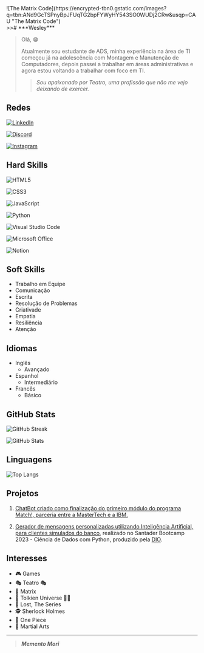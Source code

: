 <div align="left">
 ![The Matrix Code](https://encrypted-tbn0.gstatic.com/images?q=tbn:ANd9GcTSPnyBpJFUqTG2bpFYWyHY543SO0WUDj2CRw&usqp=CAU "The Matrix Code")
</div>
>># ***Wesley***

 
> Olá,  😁
>
>Atualmente sou estudante de ADS, minha experiência na área de TI começou já na adolescência com Montagem e Manutenção de Computadores, depois passei a trabalhar em áreas administrativas e agora estou voltando a trabalhar com foco em TI.
>
>>_Sou apaixonado por Teatro, uma profissão que não me vejo deixando de exercer._

## Redes

[![LinkedIn](https://img.shields.io/badge/LinkedIn-006688?style=for-the-badge&logo=linkedin&logoColor=5599ee)](https://www.linkedin.com/in/wesley-marques-206b94165/)

[![Discord](https://img.shields.io/badge/Discord-000?style=for-the-badge&logo=discord)](https://discord.com/channels/@wessnk#5336/)

[![Instagram](https://img.shields.io/badge/Instagram-eebbee?style=for-the-badge&logo=instagram)](https://www.instagram.com/wes.cfzo/)

## Hard Skills

![HTML5](https://img.shields.io/badge/HTML5-000?style=for-the-badge&logo=html5)

![CSS3](https://img.shields.io/badge/CSS3-000?style=for-the-badge&logo=css3&logoColor=264CE4)

![JavaScript](https://img.shields.io/badge/JavaScript-000?style=for-the-badge&logo=javascript)

![Python](https://img.shields.io/badge/Python-000?style=for-the-badge&logo=python)

![Visual Studio Code](https://img.shields.io/badge/Visual%20Studio%20Code-000.svg?style=for-the-badge&logo=visual-studio-code&logoColor=darkblue)

![Microsoft Office](https://img.shields.io/badge/Microsoft_Office-000?style=for-the-badge&logo=microsoft-office&logoColor=red)

![Notion](https://img.shields.io/badge/Notion-%23000000.svg?style=for-the-badge&logo=notion&logoColor=white)

## Soft Skills

* Trabalho em Equipe
* Comunicação
* Escrita
* Resolução de Problemas
* Criativade
* Empatia
* Resiliência
* Atenção

## Idiomas

  - Inglês 
    - Avançado
  - Espanhol
    - Intermediário
  - Francês
    - Básico


## GitHub Stats

![GitHub Streak](https://streak-stats.demolab.com/?user=Wes-SNK&theme=tokyonight&background=000&border=30A3DC&dates=FFF)

![GitHub Stats](https://github-readme-stats.vercel.app/api?username=Wes-SNK&theme=transparent&bg_color=000&border_color=30A3DC&show_icons=true&icon_color=30A3DC&title_color=E94D5F&text_color=FFF&hide_title=true)

## Linguagens

![Top Langs](https://github-readme-stats-git-masterrstaa-rickstaa.vercel.app/api/top-langs/?username=Wes-SNK&layout=compact&bg_color=000&border_color=30A3DC&title_color=E94D5F&text_color=FFF)

## Projetos

1. [ChatBot criado como finalização do primeiro módulo do programa Match!, parceria entre a MasterTech e a IBM.](https://web.powerva.microsoft.com/environments/Default-b591ae54-33c2-4589-be66-9021a4196c7c/bots/cr9ee_projetoChatBot/canvas?__version__=2) 

<!-- Feito conjuntamente com [Allison Gomes](https://github.com/Allison-Gomes) e []() -->

2. [Gerador de mensagens personalizadas utilizando Inteligência Artificial, para clientes simulados do banco](https://gist.github.com/Wes-SNK/09d3272bf48343e7e0bcc23212a40f82), realizado no Santader Bootcamp 2023 - Ciência de Dados com Python, produzido pela [DIO](https://github.com/digitalinnovationone).

## Interesses
    
- 🎮 Games
- 🎭 Teatro 🎭
- 💊 Matrix
- 🧙 Tolkien Universe 🧝‍♂️
- 🛬 Lost, The Series
- 🕵️ Sherlock Holmes
- 👒 One Piece
- 👊 Martial Arts

--- 
> ***Memento Mori*** 
 
